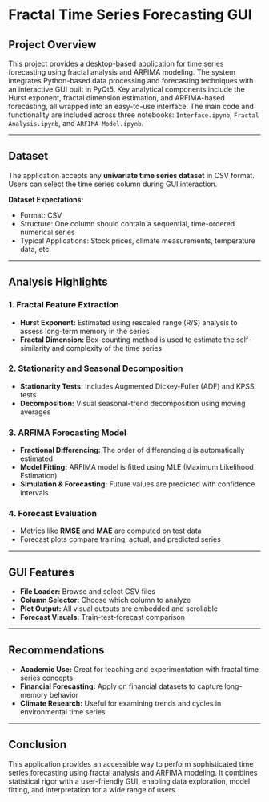 # Fractal Time Series Forecasting GUI

## Project Overview  
This project provides a desktop-based application for time series forecasting using fractal analysis and ARFIMA modeling. The system integrates Python-based data processing and forecasting techniques with an interactive GUI built in PyQt5. Key analytical components include the Hurst exponent, fractal dimension estimation, and ARFIMA-based forecasting, all wrapped into an easy-to-use interface. The main code and functionality are included across three notebooks: `Interface.ipynb`, `Fractal Analysis.ipynb`, and `ARFIMA Model.ipynb`.

---

## Dataset  
The application accepts any **univariate time series dataset** in CSV format. Users can select the time series column during GUI interaction.

**Dataset Expectations:**
- Format: CSV
- Structure: One column should contain a sequential, time-ordered numerical series
- Typical Applications: Stock prices, climate measurements, temperature data, etc.

---

## Analysis Highlights  

### 1. Fractal Feature Extraction  
- **Hurst Exponent:** Estimated using rescaled range (R/S) analysis to assess long-term memory in the series  
- **Fractal Dimension:** Box-counting method is used to estimate the self-similarity and complexity of the time series  

### 2. Stationarity and Seasonal Decomposition  
- **Stationarity Tests:** Includes Augmented Dickey-Fuller (ADF) and KPSS tests  
- **Decomposition:** Visual seasonal-trend decomposition using moving averages  

### 3. ARFIMA Forecasting Model  
- **Fractional Differencing:** The order of differencing `d` is automatically estimated  
- **Model Fitting:** ARFIMA model is fitted using MLE (Maximum Likelihood Estimation)  
- **Simulation & Forecasting:** Future values are predicted with confidence intervals  

### 4. Forecast Evaluation  
- Metrics like **RMSE** and **MAE** are computed on test data  
- Forecast plots compare training, actual, and predicted series  

---

## GUI Features  
- **File Loader:** Browse and select CSV files  
- **Column Selector:** Choose which column to analyze  
- **Plot Output:** All visual outputs are embedded and scrollable  
- **Forecast Visuals:** Train-test-forecast comparison  

---

## Recommendations  
- **Academic Use:** Great for teaching and experimentation with fractal time series concepts  
- **Financial Forecasting:** Apply on financial datasets to capture long-memory behavior  
- **Climate Research:** Useful for examining trends and cycles in environmental time series  

---

## Conclusion  
This application provides an accessible way to perform sophisticated time series forecasting using fractal analysis and ARFIMA modeling. It combines statistical rigor with a user-friendly GUI, enabling data exploration, model fitting, and interpretation for a wide range of users.
